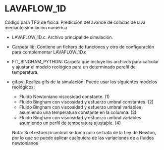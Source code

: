 # LAVAFLOW_1D
 Código para TFG de física: Predicción del avance de coladas de lava mediante simulación numérica
 
- LAVAFLOW_1D.c: Archivo principal de simulación.
- Carpeta lib: Contiene un fichero de funciones y otro de configuración para complementar LAVAFLOW_1D.c
- FIT_BINGHAM_PYTHON: Carpeta que incluye los archivos para calcular y ajustar el modelo reológico para un determinado perefil de temperatura.
- gif.py: Realiza gifs de la simulación.
 Puede usar los siguientes modelos reológicos:
  * Fluido Newtoniano viscosidad constante. (1)
  * Fluido Bingham con viscosidad y esfuerzo umbral constantes. (2)
  * Fluido Bingham con viscosidad y esfuerzo umbral variables asumiendo una temperatura constante en la columna. (3)
  * Fluido Bingham con viscosidad y esfuerzo umbral variables asumiendo un perfil de temperatura ajustable. (4)
  
  Nota: Si el esfuerzo umbral se toma nulo se trata de la Ley de Newton, por lo que se puede aplicar cualquiera de las variaciones de a fluidos newtonianos
